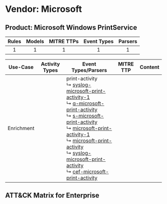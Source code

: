 Vendor: Microsoft
=================
Product: Microsoft Windows PrintService
---------------------------------------
| Rules | Models | MITRE TTPs | Event Types | Parsers |
|:-----:|:------:|:----------:|:-----------:|:-------:|
|   1   |   1    |     1      |      1      |    1    |

|  Use-Case  | Activity Types | Event Types/Parsers                                                                                                                                                                                                                                                                                                                                                                                                                                                                                                                                                                                                                                                                 | MITRE TTP | Content                                                                     |
|:----------:| -------------- | ----------------------------------------------------------------------------------------------------------------------------------------------------------------------------------------------------------------------------------------------------------------------------------------------------------------------------------------------------------------------------------------------------------------------------------------------------------------------------------------------------------------------------------------------------------------------------------------------------------------------------------------------------------------------------------- | --------- | --------------------------------------------------------------------------- |
| Enrichment | <ul></li></ul> |  print-activity<br> ↳ [syslog-microsoft-print-activity-1](Parsers/parserContent_syslog-microsoft-print-activity-1.md)<br> ↳ [q-microsoft-print-activity](Parsers/parserContent_q-microsoft-print-activity.md)<br> ↳ [s-microsoft-print-activity](Parsers/parserContent_s-microsoft-print-activity.md)<br> ↳ [microsoft-print-activity-1](Parsers/parserContent_microsoft-print-activity-1.md)<br> ↳ [microsoft-print-activity](Parsers/parserContent_microsoft-print-activity.md)<br> ↳ [syslog-microsoft-print-activity](Parsers/parserContent_syslog-microsoft-print-activity.md)<br> ↳ [cef-microsoft-print-activity](Parsers/parserContent_cef-microsoft-print-activity.md)<br> |           | [](Rules_Models/r_m_microsoft_microsoft_windows_printservice_Enrichment.md) |

ATT&CK Matrix for Enterprise
----------------------------
